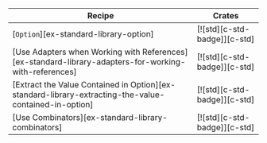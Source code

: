 | Recipe | Crates |
|---|---|
| [`Option`][ex-standard-library-option] | [![std][c-std-badge]][c-std] |
| [Use Adapters when Working with References][ex-standard-library-adapters-for-working-with-references] | [![std][c-std-badge]][c-std] |
| [Extract the Value Contained in Option][ex-standard-library-extracting-the-value-contained-in-option] | [![std][c-std-badge]][c-std] |
| [Use Combinators][ex-standard-library-combinators] | [![std][c-std-badge]][c-std] |
